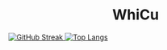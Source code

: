 <div align="center">  
	<h1>WhiCu</h1>
</div>
<!-- <a href="https://git.io/typing-svg">
  	<img src="https://readme-typing-svg.demolab.com?font=Fira+Code&pause=1000&color=00A134&width=435&lines=I+know+.+.+." alt="Typing SVG" />
</a> -->
<div>
  	<a href="https://git.io/streak-stats">
    		<img src="https://streak-stats.demolab.com?user=WhiCu&theme=shadow_green&hide_border=true&border_radius=5&locale=ru&card_width=500&card_height=200&background=EB545400" alt="GitHub Streak" />
  	</a>
  	<a href="https://github.com/anuraghazra/github-readme-stats">
    		<img alt="Top Langs" src="https://github-readme-stats.vercel.app/api/top-langs/?username=WhiCu&theme=shadow_green&hide_border=true&border_radius=5&locale=ru&card_width=500&card_height=200&background=EB545400&layout=donut-vertical"/>
  	</a>
</div>
